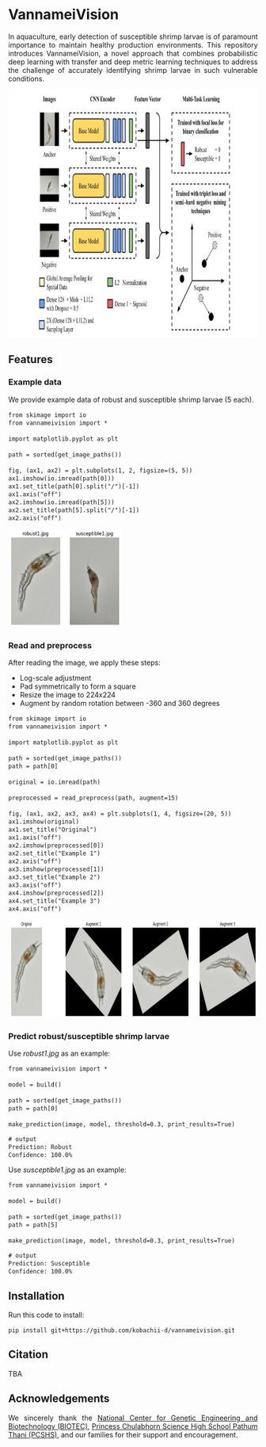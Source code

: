 <p align="justify">
    <h1>VannameiVision</h1>
</p>

<p align="justify">
In aquaculture, early detection of susceptible shrimp larvae is of paramount importance to maintain healthy production environments. This repository introduces VannameiVision, a novel approach that combines probabilistic deep learning with transfer and deep metric learning techniques to address the challenge of accurately identifying shrimp larvae in such vulnerable conditions.
</p>

<img src="www/architecture.jpg" style="height: 500px;">

## Features

### Example data

<p align="justify">
We provide example data of robust and susceptible shrimp larvae (5 each).
</p>

```
from skimage import io
from vannameivision import *

import matplotlib.pyplot as plt

path = sorted(get_image_paths())

fig, (ax1, ax2) = plt.subplots(1, 2, figsize=(5, 5))
ax1.imshow(io.imread(path[0]))
ax1.set_title(path[0].split("/")[-1])
ax1.axis("off")
ax2.imshow(io.imread(path[5]))
ax2.set_title(path[5].split("/")[-1])
ax2.axis("off")
```

<img src="www/example_data.jpg" style="height: 200px;">

### Read and preprocess

<p align="justify">
    After reading the image, we apply these steps:
    <ul>
        <li>Log-scale adjustment</li>
        <li>Pad symmetrically to form a square</li>
        <li>Resize the image to 224x224</li>
        <li>Augment by random rotation between -360 and 360 degrees</li>
    </ul>
</p>

```
from skimage import io
from vannameivision import *

import matplotlib.pyplot as plt

path = sorted(get_image_paths())
path = path[0]

original = io.imread(path)

preprocessed = read_preprocess(path, augment=15)

fig, (ax1, ax2, ax3, ax4) = plt.subplots(1, 4, figsize=(20, 5))
ax1.imshow(original)
ax1.set_title("Original")
ax1.axis("off")
ax2.imshow(preprocessed[0])
ax2.set_title("Example 1")
ax2.axis("off")
ax3.imshow(preprocessed[1])
ax3.set_title("Example 2")
ax3.axis("off")
ax4.imshow(preprocessed[2])
ax4.set_title("Example 3")
ax4.axis("off")
```

<img src="www/original_vs_preprocessed.jpg" style="height: 200px;">

### Predict robust/susceptible shrimp larvae

Use *robust1.jpg* as an example:

```
from vannameivision import *

model = build()

path = sorted(get_image_paths())
path = path[0]

make_prediction(image, model, threshold=0.3, print_results=True)
```

```
# output
Prediction: Robust
Confidence: 100.0%
```

Use *susceptible1.jpg* as an example:

```
from vannameivision import *

model = build()

path = sorted(get_image_paths())
path = path[5]

make_prediction(image, model, threshold=0.3, print_results=True)
```

```
# output
Prediction: Susceptible
Confidence: 100.0%
```

## Installation

<p align="justify">
Run this code to install:
</p>

```
pip install git+https://github.com/kobachii-d/vannameivision.git
```

## Citation

TBA

## Acknowledgements

<p align="justify">
We sincerely thank the <a href="https://www.biotec.or.th/" target="_blank">National Center for Genetic Engineering and Biotechnology (BIOTEC)</a>, <a href="https://pccp.ac.th/" target="_blank">Princess Chulabhorn Science High School Pathum Thani (PCSHS)</a>, and our families for their support and encouragement.
</p>
